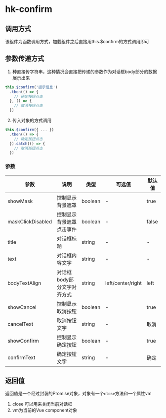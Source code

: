 # hk-confirm

## 调用方式

该组件为函数调用方式，加载组件之后直接用this.$confirm的方式调用即可

## 参数传递方式
1. 种直接传字符串，这种情况会直接把传递的参数作为对话框body部分的数据展示出来
```javascript
this.$confirm('提示信息')
  .then(() => {
    // 确定按钮点击
  }, () => {
    // 取消按钮点击
  })
```
2. 传入对象的方式调用
```javascript
this.$confirm({ ... })
  .then(() => {
    // 确定按钮点击
  }).catch(() => {
    // 取消按钮点击
  })
```
### 参数

| 参数 | 说明 | 类型 | 可选值 | 默认值 |
|--- | --- | --- | --- | --- |
| showMask | 控制显示背景遮罩 | boolean | - | true |
| maskClickDisabled | 控制显示背景遮罩点击事件 | boolean | - | false |
| title | 对话框标题 | string | - | - |
| text | 对话框内容文字 | string | - | - |
| bodyTextAlign | 对话框body部分文字对齐方式 | string | left/center/right | left |
| showCancel | 控制显示取消按钮 | boolean | - | true |
| cancelText | 取消按钮文字 | string | - | 取消 |
| showConfirm | 控制显示确定按钮 | boolean | - | true |
| confirmText | 确定按钮文字 | string | - | 确定 |

## 返回值
返回值是一个经过封装的Promise对象，对象有一个```close```方法和一个属性vm
1. close 可以用来关闭当前对话框
2. vm为当前的Vue component对象
